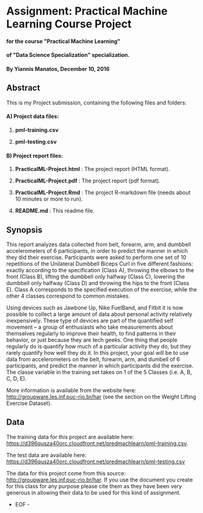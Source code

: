 # Assignment: Practical Machine Learning Course Project

#### for the course "Practical Machine Learning"
#### of "Data Science Specialization" specialization.

#### By Yiannis Manatos, December 10, 2016


## Abstract

This is my Project submission, containing the following files and folders:

#### A) Project data files:

1. **pml-training.csv**

1. **pml-testing.csv**

#### B) Project report files:

1. **PracticalML-Project.html** : The project report (HTML format).

1. **PracticalML-Project.pdf** : The project report (pdf format).

1. **PracticalML-Project.Rmd** : The project R-markdown file (needs about 10 minutes or more to run).

1. **README.md** : This readme file.


## Synopsis
This report analyzes data collected from belt, forearm, arm, and dumbbell accelerometers of 6 participants, in order to predict the manner in which they did their exercise. Participants were asked to perform one set of 10 repetitions of the Unilateral Dumbbell Biceps Curl in five different fashions: exactly according to the specification (Class A), throwing the elbows to the front (Class B), lifting the dumbbell only halfway (Class C), lowering the dumbbell only halfway (Class D) and throwing the hips to the front (Class E). Class A corresponds to the specified execution of the exercise, while the other 4 classes correspond to common mistakes.

Using devices such as Jawbone Up, Nike FuelBand, and Fitbit it is now possible to collect a large amount of data about personal activity relatively inexpensively. These type of devices are part of the quantified self movement – a group of enthusiasts who take measurements about themselves regularly to improve their health, to find patterns in their behavior, or just because they are tech geeks. One thing that people regularly do is quantify how much of a particular activity they do, but they rarely quantify how well they do it. In this project, your goal will be to use data from accelerometers on the belt, forearm, arm, and dumbell of 6 participants, and predict the manner in which participants did the exercise. The classe variable in the training set takes on 1 of the 5 Classes (i.e. A, B, C, D, E).

More information is available from the website here: http://groupware.les.inf.puc-rio.br/har (see the section on the Weight Lifting Exercise Dataset).

## Data

The training data for this project are available here: https://d396qusza40orc.cloudfront.net/predmachlearn/pml-training.csv.

The test data are available here: https://d396qusza40orc.cloudfront.net/predmachlearn/pml-testing.csv

The data for this project come from this source: http://groupware.les.inf.puc-rio.br/har. If you use the document you create for this class for any purpose please cite them as they have been very generous in allowing their data to be used for this kind of assignment.

- EOF -